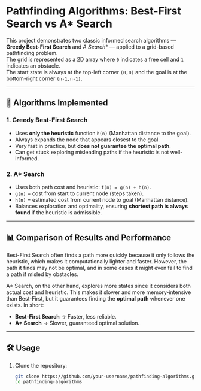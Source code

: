 # Pathfinding Algorithms: Best-First Search vs A* Search

This project demonstrates two classic informed search algorithms — **Greedy Best-First Search** and **A* Search** — applied to a grid-based pathfinding problem.  
The grid is represented as a 2D array where `0` indicates a free cell and `1` indicates an obstacle.  
The start state is always at the top-left corner `(0,0)` and the goal is at the bottom-right corner `(n-1,n-1)`.

---

## 🚀 Algorithms Implemented

### 1. Greedy Best-First Search
- Uses **only the heuristic** function `h(n)` (Manhattan distance to the goal).
- Always expands the node that appears closest to the goal.
- Very fast in practice, but **does not guarantee the optimal path**.
- Can get stuck exploring misleading paths if the heuristic is not well-informed.

### 2. A* Search
- Uses both path cost and heuristic: `f(n) = g(n) + h(n)`.
- `g(n)` = cost from start to current node (steps taken).  
- `h(n)` = estimated cost from current node to goal (Manhattan distance).  
- Balances exploration and optimality, ensuring **shortest path is always found** if the heuristic is admissible.

---

## 📊 Comparison of Results and Performance

Best-First Search often finds a path more quickly because it only follows the heuristic, which makes it computationally lighter and faster. However, the path it finds may not be optimal, and in some cases it might even fail to find a path if misled by obstacles.  

A* Search, on the other hand, explores more states since it considers both actual cost and heuristic. This makes it slower and more memory-intensive than Best-First, but it guarantees finding the **optimal path** whenever one exists. In short:  
- **Best-First Search** → Faster, less reliable.  
- **A\* Search** → Slower, guaranteed optimal solution.  

---

## 🛠️ Usage

1. Clone the repository:
   ```bash
   git clone https://github.com/your-username/pathfinding-algorithms.git
   cd pathfinding-algorithms
